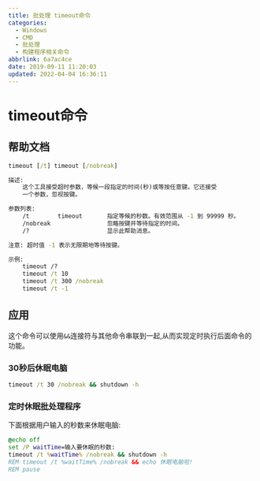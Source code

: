 ```yaml
---
title: 批处理 timeout命令
categories: 
  - Windows
  - CMD
  - 批处理
  - 构建程序相关命令
abbrlink: 6a7ac4ce
date: 2019-09-11 11:20:03
updated: 2022-04-04 16:36:11
---
```

# timeout命令
## 帮助文档
```cmd
timeout [/t] timeout [/nobreak] 

描述:
    这个工具接受超时参数，等候一段指定的时间(秒)或等按任意键。它还接受
    一个参数，忽视按键。

参数列表:
    /t        timeout       指定等候的秒数。有效范围从 -1 到 99999 秒。
    /nobreak                忽略按键并等待指定的时间。
    /?                      显示此帮助消息。

注意: 超时值 -1 表示无限期地等待按键。

示例:
    timeout /?
    timeout /t 10
    timeout /t 300 /nobreak
    timeout /t -1
```
## 应用
这个命令可以使用`&&`连接符与其他命令串联到一起,从而实现定时执行后面命令的功能。
### 30秒后休眠电脑
```cmd
timeout /t 30 /nobreak && shutdown -h
```
### 定时休眠批处理程序
下面根据用户输入的秒数来休眠电脑:
```bat
@echo off
set /P waitTime=输入要休眠的秒数:
timeout /t %waitTime% /nobreak && shutdown -h
REM timeout /t %waitTime% /nobreak && echo 休眠电脑啦!
REM pause
```
